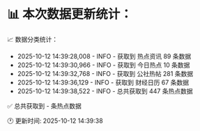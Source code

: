 📊 本次数据更新统计：
==========================

📈 数据分类统计：
- 2025-10-12 14:39:28,008 - INFO - 获取到 热点资讯 89 条数据
- 2025-10-12 14:39:30,966 - INFO - 获取到 今日热点 10 条数据
- 2025-10-12 14:39:32,768 - INFO - 获取到 公社热帖 281 条数据
- 2025-10-12 14:39:36,129 - INFO - 获取到 财经日历 67 条数据
- 2025-10-12 14:39:38,522 - INFO - 总共获取到 447 条热点数据

✅ 总共获取到 - 条热点数据

🕐 更新时间: 2025-10-12 14:39:38
